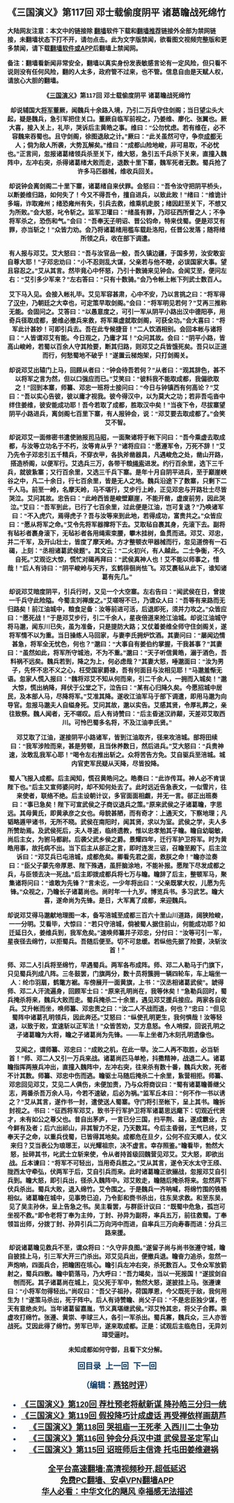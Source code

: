  <!-- 面包屑导航 --> <h2>《三国演义》第117回 邓士载偷度阴平 诸葛瞻战死绵竹</h2> <p class="notice"><b>大陆网友注意：本文中的链接除 <a href="https://github.com/bannedbook/fanqiang" >翻墙</a>软件下载和<a href="https://github.com/killgcd/justmysocks/blob/master/README.md">翻墙推荐</a>链接外全部为禁网链接，未翻墙状态下打不开，请勿点击。此为文字版禁闻，欲看图文视频完整版和更多禁闻，请下载<a href="https://github.com/bannedbook/fanqiang">翻墙软件或APP</a>后翻墙上禁闻网。</p><p>备注：翻墙看新闻非常安全，翻墙以真实身份发表敏感言论有一定风险，但只看不说则没有任何风险，翻的人太多，政府管不过来，也不管。信息自由是天赋人权，请放心大胆的翻墙。</b></p>  <div class="entry"> <p><b style="font-family: arial; text-align: center;"></p> <p></p> <p><b style="font-family: arial;">&#12298;<a href="https://www.bannedbook.org/bnews/tag/%e4%b8%89%e5%9b%bd%e6%bc%94%e4%b9%89/" class="st_tag internal_tag" rel="tag" title="标签 三国演义 下的日志">三国演义</a>&#12299;第117回 邓士载偷度阴平 诸葛瞻战死绵竹</p> <p></p> <p>   却说辅国大<a href="https://www.bannedbook.org/bnews/tag/%e5%b0%86%e5%86%9b/" class="st_tag internal_tag" rel="tag" title="标签 将军 下的日志">将军</a>董厥&#65292;闻魏兵十余路入境&#65292;乃引二万兵守住剑阁&#65307;当日望尘头大起&#65292;疑是魏兵&#65292;急引军把住关口&#12290;董厥自临军前视之&#65292;乃姜维&#12289;廖化&#12289;张翼也&#12290;厥大喜&#65292;接入关上&#65292;礼毕&#65292;哭诉后主黄皓之事&#12290;维曰&#65306;&#8220;公勿忧虑&#12290;若有维在&#65292;必不容魏来吞蜀也&#12290;且守剑阁&#65292;徐图退敌之计&#12290;&#8221;厥曰&#65306;&#8220;此关虽然可守&#65292;争奈<a href="https://www.bannedbook.org/bnews/tag/%e6%88%90%e9%83%bd/" class="st_tag internal_tag" rel="tag" title="标签 成都 下的日志">成都</a>无人&#65307;倘为敌人所袭&#65292;大势瓦解矣&#12290;&#8221;维曰&#65306;&#8220;成都山险地峻&#65292;非可易取&#65292;不必忧也&#12290;&#8221;正言间&#65292;忽报诸葛绪领兵杀至关下&#65292;维大怒&#65292;急引五千兵杀下关来&#65292;直撞入魏阵中&#65292;左冲右突&#65292;杀得诸葛绪大败而走&#65292;退数十里下寨&#65292;魏军死者无数&#12290;蜀兵抢了许多马匹器械&#65292;维收兵回关&#12290;</p> <p></p> <p>却说钟会离剑阁二十里下寨&#65292;诸葛绪自来伏罪&#12290;会怒曰&#65306;&#8220;吾令汝守把阴平桥头&#65292;以断姜维归路&#65292;如何失了&#65281;今又不得吾令&#65292;擅自进兵&#65292;以致此败&#65281;&#8221;绪曰&#65306;&#8220;维诡计多端&#65292;诈取雍州&#65307;绪恐雍州有失&#65292;引兵去救&#65292;维乘机走脱&#65307;绪因赶至关下&#65292;不想又为所败&#12290;&#8221;会大怒&#65292;叱令斩之&#12290;监军卫瓘曰&#65306;&#8220;绪虽有罪&#65292;乃邓征西所督之人&#65307;不争将军杀之&#65292;恐伤和气&#12290;&#8221;会曰&#65306;&#8220;吾奉<a href="https://www.bannedbook.org/bnews/tag/%e5%a4%a9%e5%ad%90/" class="st_tag internal_tag" rel="tag" title="标签 天子 下的日志">天子</a>明诏&#12289;晋公钧命&#65292;特来伐蜀&#12290;便是邓艾有罪&#65292;亦当斩之&#65281;&#8221;众皆力劝&#12290;会乃将诸葛绪用槛车载赴洛阳&#65292;任晋公发落&#65307;随将绪所领之兵&#65292;收在部下调遣&#12290;</p> <p></p> <p>有人报与邓艾&#12290;艾大怒曰&#65306;&#8220;吾与汝官品一般&#65292;吾久镇边疆&#65292;于国多劳&#65292;汝安敢妄自尊大耶&#65281;&#8221;子邓忠劝曰&#65306;&#8220;小不忍则乱大谋&#65292;父亲若与他不睦&#65292;必误国家大事&#12290;望且容忍之&#12290;&#8221;艾从其言&#12290;然毕竟心中怀怒&#65292;乃引十数骑来见钟会&#12290;会闻艾至&#65292;便问左右&#65306;&#8220;艾引多少军来&#65311;&#8221;左右答曰&#65306;&#8220;只有十数骑&#12290;&#8221;会乃令帐上帐下列武士数百人&#12290;</p>  <p></p> <p>     艾下马入见&#12290;会接入帐礼毕&#12290;艾见军容甚肃&#65292;心中不安&#65292;乃以言挑之曰&#65306;&#8220;将军得了<a href="https://www.bannedbook.org/bnews/tag/%E6%B1%89%E4%B8%AD/" class="st_tag internal_tag" rel="tag" title="标签 汉中 下的日志">汉中</a>&#65292;乃朝廷之大幸也&#65292;可定策早取剑阁&#12290;&#8221;会曰&#65306;&#8220;将军明见若何&#65311;&#8221;艾再三推称无能&#12290;会固问之&#12290;艾答曰&#65306;&#8220;以愚意度之&#65292;可引一军从阴平小路出汉中德阳亭&#65292;用奇兵径取成都&#65292;姜维必撤兵来救&#65292;将军乘虚就取剑阁&#65292;可获全功&#12290;&#8221;会大喜曰&#65306;&#8220;将军此计甚妙&#65281;可即引兵去&#12290;吾在此专候捷音&#65281;&#8221;二人饮酒相别&#12290;会回本帐与诸将曰&#65306;&#8220;人皆谓邓艾有能&#12290;今日观之&#65292;乃庸才耳&#65281;&#8221;众问其故&#12290;会曰&#65306;&#8220;阴平小路&#65292;皆高山峻岭&#65292;若蜀以百余人守其险要&#65292;断其归路&#65292;则邓艾之兵皆饿死矣&#12290;吾只以正道而行&#65292;何愁蜀地不破乎&#65281;&#8221;遂置云梯炮架&#65292;只打剑阁关&#12290;</p> <p></p> <p>却说邓艾出辕门上马&#65292;回顾从者曰&#65306;&#8220;钟会待吾若何&#65311;&#8221;从者曰&#65306;&#8220;观其辞色&#65292;甚不以将军之言为然&#65292;但以口强应而已&#12290;&#8221;艾笑曰&#65306;&#8220;彼料我不能取成都&#65292;我偏欲取之&#65281;&#8221;回到本寨&#65292;师纂&#12289;邓忠一班将士接问曰&#65306;&#8220;今日与钟镇西有何高论&#65311;&#8221;艾曰&#65306;&#8220;吾以实心告彼&#65292;彼以庸才视我&#12290;彼今得汉中&#65292;以为莫大之功&#65307;若非吾屯沓中绊住姜维&#65292;彼安能成功耶&#65281;吾今若取了成都&#65292;胜取汉中矣&#65281;&#8221;当夜下令&#65292;尽拔寨望阴平小路进兵&#65292;离剑阁七百里下寨&#65292;有人报钟会&#65292;说&#65306;&#8220;邓艾要去取成都了&#12290;&#8221;会笑艾不智&#12290;</p> <p></p> <p>却说邓艾一面修密书遣使驰报<a href="https://www.bannedbook.org/bnews/tag/%e5%8f%b8%e9%a9%ac%e6%98%ad/" class="st_tag internal_tag" rel="tag" title="标签 司马昭 下的日志">司马昭</a>&#65292;一面聚诸将于帐下问曰&#65306;&#8220;吾今乘虚去取成都&#65292;与汝等立功名于不朽&#65292;汝等肯从乎&#65311;&#8221;诸将应曰&#65306;&#8220;愿遵军令&#65292;万死不辞&#65281;&#8221;艾乃先令子邓忠引五千精兵&#65292;不穿衣甲&#65292;各执斧凿器具&#65292;凡遇峻危之处&#65292;凿山开路&#65292;搭造桥阁&#65292;以便军行&#12290;艾选兵三万&#65292;各带干粮<a href="https://www.bannedbook.org/bnews/tag/%E7%BB%B3%E7%B4%A2/" class="st_tag internal_tag" rel="tag" title="标签 绳索 下的日志">绳索</a>进发&#12290;约行百余里&#65292;选下三千兵&#65292;就彼紥寨&#65307;又行百余里&#65292;又选三千兵下寨&#12290;是年十月自阴平进兵&#65292;至于巅崖峡谷之中&#65292;凡二十余日&#65292;行七百余里&#65292;皆是无人之地&#12290;魏兵沿途下了数寨&#65292;只剩下二千人马&#12290;前至一岭&#65292;名摩天岭&#65292;马不堪行&#65292;艾步行上岭&#65292;正见邓忠与开路壮士尽皆哭泣&#12290;艾问其故&#12290;忠告曰&#65306;&#8220;此岭西皆是峻壁巅崖&#65292;不能开凿&#65292;虚废前劳&#65292;因此哭泣&#12290;&#8221;艾曰&#65306;&#8220;吾军到此&#65292;已行了七百余里&#65292;过此便是江油&#65292;岂可复退&#65311;&#8221;乃唤诸军曰&#65306;&#8220;不入虎穴&#65292;焉得虎子&#65311;吾与汝等来到此地&#65292;若得成功&#65292;富贵共之&#12290;&#8221;众皆应曰&#65306;&#8220;愿从将军之命&#12290;&#8221;艾令先将军器撺将下去&#12290;艾取毡自裹其身&#65292;先滚下去&#12290;副将有毡衫者裹身滚下&#65292;无毡衫者各用绳索束腰&#65292;攀木挂树&#65292;鱼贯而进&#12290;邓艾&#12289;邓忠&#65292;并二千军&#65292;及开山壮士&#65292;皆度了摩天岭&#12290;方才整顿衣甲器械而行&#65292;忽见道傍有一石碣&#65292;上刻&#65306;&#8220;丞相诸葛武侯题&#8221;&#12290;其文云&#65306;&#8220;二火初兴&#65292;有人越此&#12290;二士争衡&#65292;不久自死&#12290;&#8221;艾观讫大惊&#65292;慌忙对碣再拜曰&#65306;&#8220;武侯真神人也&#65281;艾不能以师事之&#65292;惜哉&#65281;&#8221;后人有诗曰&#65306;&#8220;阴平峻岭与天齐&#65292;玄鹤徘徊尚怯飞&#12290;邓艾裹毡从此下&#65292;谁知诸葛有先几&#12290;&#8221;</p> <p></p> <p>       却说邓艾暗度阴平&#65292;引兵行时&#65292;又见一个大空寨&#12290;左右告曰&#65306;&#8220;闻武侯在日&#65292;曾拨一千兵守此险隘&#12290;今蜀主刘禅废之&#12290;&#8221;艾嗟呀不已&#65292;乃谓众人曰&#65306;&#8220;吾等有来路而无归路矣&#65281;前江油城中&#65292;粮食足备&#65306;汝等前进可活&#65292;后退即死&#65292;须并力攻之&#12290;&#8221;众皆应曰&#65306;&#8220;愿死战&#65281;&#8221;于是邓艾步行&#65292;引二千余人&#65292;星夜倍道来抢江油城&#12290;却说江油城守将马邈&#65292;闻东川已失&#65292;虽为准备&#65292;只是提防大路&#65307;又仗着姜维全师守住剑阁关&#65292;遂将军情不以为重&#12290;当日操练人马回家&#65292;与妻李氏拥炉饮酒&#12290;其妻问曰&#65306;&#8220;屡闻边情甚急&#65292;将军全无忧色&#65292;何也&#65311;&#8221;邈曰&#65306;&#8220;大事自有姜伯约掌握&#65292;干我甚事&#65311;&#8221;其妻曰&#65306;&#8220;虽然如此&#65292;将军所守城池&#65292;不为不重&#12290;&#8221;邈曰&#65306;&#8220;天子听信黄皓&#65292;溺于酒色&#65292;吾料祸不远矣&#12290;魏兵若到&#65292;降之为上&#65292;何必虑哉&#65311;&#8221;其妻大怒&#65292;唾邈面曰&#65306;&#8220;汝为男子&#65292;先怀不忠不义之心&#65292;枉受国家爵禄&#65292;吾有何面目与汝相见耶&#65281;&#8221;马邈羞惭无语&#12290;忽家人慌入报曰&#65306;&#8220;魏将邓艾不知从何而来&#65292;引二千余人&#65292;一拥而入城矣&#65281;&#8221;邈大惊&#65292;慌出纳降&#65292;拜伏于公堂之下&#65292;泣告曰&#65306;&#8220;某有心归降久矣&#12290;今愿招城中居民&#65292;及本部人马&#65292;尽降将军&#12290;&#8221;艾准其降&#12290;遂收江油军马于部下调遣&#65292;即用马邈为向导官&#12290;忽报马邈夫人自缢身死&#12290;艾问其故&#65292;邈以实告&#12290;艾感其贤&#65292;令厚礼葬之&#65292;亲往致祭&#12290;魏人闻者&#65292;无不嗟叹&#12290;后人有诗赞曰&#65306;&#8220;后主昏迷汉祚颠&#65292;天差邓艾取西川&#12290;可怜巴蜀多名将&#65292;不及江油李氏贤&#12290;&#8221;</p> <p></p>  <p>邓艾取了江油&#65292;遂接阴平小路诸军&#65292;皆到江油取齐&#65292;径来攻涪城&#12290;部将田续曰&#65306;&#8220;我军涉险而来&#65292;甚是劳顿&#65292;且当休养数日&#65292;然后进兵&#12290;&#8221;艾大怒曰&#65306;&#8220;兵贵神速&#65292;汝敢乱我军心耶&#65281;&#8221;喝令左右推出斩之&#12290;众将苦告方免&#12290;艾自驱兵至涪城&#12290;城内官吏军民疑从天降&#65292;尽皆投降&#12290;</p> <p></p> <p>         蜀人飞报入成都&#12290;后主闻知&#65292;慌召黄皓问之&#12290;皓奏曰&#65306;&#8220;此诈传耳&#12290;神人必不肯误陛下也&#12290;&#8221;后主又宣师婆问时&#65292;却不知何处去了&#12290;此时远近告急表文&#65292;一似雪片&#65292;往来使者&#65292;联络不绝&#12290;后主设朝计议&#65292;多官面面相觑&#65292;并无一言&#12290;郤正出班奏曰&#65306;&#8220;事已急矣&#65281;陛下可宣武侯之子商议退兵之策&#12290;&#8221;原来武侯之子诸葛瞻&#65292;字思远&#12290;其母黄氏&#65292;即黄承彦之女也&#12290;母貌甚陋&#65292;而有奇才&#65306;上通天文&#65292;下察地理&#65307;凡韬略遁甲诸书&#65292;无所不晓&#12290;武侯在南阳时&#65292;闻其贤&#65292;求以为室&#12290;武侯之学&#65292;夫人多所赞助焉&#12290;及武侯死后&#65292;夫人寻逝&#65292;临终遗教&#65292;惟以忠孝勉其子瞻&#12290;瞻自幼聪敏&#65292;尚后主女&#65292;为驸马都尉&#12290;后袭父武乡侯之爵&#12290;景耀四年&#65292;迁行军护卫将军&#12290;时为黄皓用事&#65292;故托病不出&#12290;当下后主从郤正之言&#65292;即时连发三诏&#65292;召瞻至殿下&#12290;后主泣诉曰&#65306;&#8220;邓艾兵已屯涪城&#65292;成都危矣&#12290;卿看先君之面&#65292;救朕之命&#65281;&#8221;瞻亦泣奏曰&#65306;&#8220;臣父子蒙先帝厚恩&#12289;陛下殊遇&#65292;虽肝脑涂地&#65292;不能补报&#12290;愿陛下尽发成都之兵&#65292;与臣领去决一死战&#12290;&#8221;后主即拨成都兵将七万与瞻&#12290;瞻辞了后主&#65292;整顿军马&#65292;聚集诸将问曰&#65306;&#8220;谁敢为先锋&#65311;&#8221;言未讫&#65292;一少年将出曰&#65306;&#8220;父亲既掌大权&#65292;儿愿为先锋&#12290;&#8221;众视之&#65292;乃瞻长子诸葛尚也&#12290;尚时年一十九岁&#12290;博览兵书&#12290;多习武艺&#12290;瞻大喜&#65292;遂命尚为先锋&#12290;是日&#65292;大军离了成都&#65292;来迎魏兵&#12290;</p> <p></p> <p>却说邓艾得马邈献地理图一本&#65292;备写涪城至成都三百六十里山川道路&#65292;阔狭险峻&#65292;一一分明&#12290;艾看毕&#65292;大惊曰&#65306;&#8220;若只守涪城&#65292;倘被蜀人据住前山&#65292;何能成功耶&#65311;如迁延日久&#65292;姜维兵到&#65292;我军危矣&#12290;&#8221;速唤师纂并子邓忠&#65292;分付曰&#65306;&#8220;汝等可引一军&#65292;星夜径去绵竹&#65292;以拒蜀兵&#12290;吾随后便至&#12290;切不可怠缓&#12290;若纵他先据了险要&#65292;决斩汝首&#65281;&#8221;</p> <p></p> <p>           师&#12289;邓二人引兵将至绵竹&#65292;早遇蜀兵&#12290;两军各布成阵&#12290;师&#12289;邓二人勒马于门旗下&#65292;只见蜀兵列成八阵&#12290;三冬鼓罢&#65292;门旗两分&#65292;数十员将簇拥一辆四轮车&#65292;车上端坐一人&#65306;纶巾羽扇&#65292;鹤氅方裾&#12290;车傍展开一面黄旗&#65292;上书&#65306;&#8220;汉丞相诸葛武侯&#8221;&#12290;諕得师&#12289;邓二人汗流遍身&#65292;回顾军士曰&#65306;&#8220;原来孔明尚在&#65292;我等休矣&#65281;&#8221;急勒兵回时&#65292;蜀兵掩杀将来&#65292;魏兵大败而走&#12290;蜀兵掩杀二十余里&#65292;遇见邓艾援兵接应&#12290;两家各自收兵&#12290;艾升帐而坐&#65292;唤师纂&#12289;邓忠责之曰&#65306;&#8220;汝二人不战而退&#65292;何也&#65311;&#8221;忠曰&#65306;&#8220;但见蜀阵中诸葛孔明领兵&#65292;因此奔还&#12290;&#8221;艾怒曰&#65306;&#8220;纵使孔明更生&#65292;我何惧哉&#65281;汝等轻退&#65292;以致于败&#65292;宜速斩以正军法&#65281;&#8221;众皆苦劝&#65292;艾方息怒&#12290;令人哨探&#65292;回说孔明之子诸葛瞻为大将&#65292;瞻之子诸葛尚为先锋&#12290;&#8212;&#8212;车上坐者乃木刻孔明遗像也&#12290;</p> <p></p> <p>艾闻之&#65292;谓师纂&#12289;邓忠曰&#65306;&#8220;成败之机&#65292;在此一举&#12290;汝二人再不取胜&#65292;必当斩首&#65281;&#8221;师&#12289;邓二人又引一万兵来战&#12290;诸葛尚匹马单枪&#65292;抖擞精神&#65292;战退二人&#12290;诸葛瞻指挥两掖兵冲出&#65292;直撞入魏阵中&#65292;左冲右突&#65292;往来杀有数十番&#65292;魏兵大败&#65292;死者不计其数&#12290;师纂&#12289;邓忠中伤而逃&#12290;瞻驱士马随后掩杀二十余里&#65292;紥营相拒&#12290;师纂&#12289;邓忠回见邓艾&#65292;艾见二人俱伤&#65292;未便加责&#65292;乃与众将商议曰&#65306;&#8220;蜀有诸葛瞻善继父志&#65292;两番杀吾万余人马&#65292;今若不速破&#65292;后必为祸&#12290;&#8221;监军丘本曰&#65306;&#8220;何不作一书以诱之&#65311;&#8221;艾从其言&#65292;遂作书一封&#65292;遣使送人蜀寨&#12290;守门将引至帐下&#65292;呈上其书&#12290;瞻拆封视之&#12290;书曰&#65306;&#8220;征西将军邓艾&#65292;致书于行军护卫将军诸葛思远麾下&#65306;切观近代贤才&#65292;未有如公之尊父也&#12290;昔自出茅庐&#65292;一言已分三国&#65292;扫平荆&#12289;益&#65292;遂成霸业&#65292;古今鲜有及者&#65307;后六出祁山&#65292;非其智力不足&#65292;乃天数耳&#12290;今后主昏弱&#65292;王气已终&#65292;艾奉天子之命&#65292;以重兵伐蜀&#65292;已皆得其地矣&#12290;成都危在旦夕&#65292;公何不应天顺人&#65292;仗义来归&#65311;艾当表公为琅琊王&#65292;以光耀祖宗&#65292;决不虚言&#12290;幸存照鉴&#12290;&#8221;瞻看毕&#65292;勃然大怒&#65292;扯碎其书&#65292;叱武士立斩来使&#65292;令从者持首级回魏营见邓艾&#12290;艾大怒&#65292;即欲出战&#12290;丘本谏曰&#65306;&#8220;将军不可轻出&#65292;当用奇兵胜之&#12290;&#8221;艾从其言&#65292;遂令天水太守王颀&#12289;陇西太守牵弘&#65292;伏两军于后&#65292;艾自引兵而来&#12290;此时诸葛瞻正欲搦战&#65292;忽报邓艾自引兵到&#12290;瞻大怒&#65292;即引兵出&#65292;径杀入魏阵中&#12290;邓艾败走&#65292;瞻随后掩杀将来&#12290;忽然两下伏兵杀出&#12290;蜀兵大败&#65292;退入绵竹&#12290;艾令围之&#12290;于是魏兵一齐呐喊&#65292;将绵竹围的铁桶相似&#12290;诸葛瞻在城中&#65292;见事势已迫&#65292;乃令彭和赍书杀出&#65292;往东吴求救&#12290;和至东吴&#65292;见了吴主孙休&#65292;呈上告急之书&#12290;吴主看罢&#65292;与群臣计议曰&#65306;&#8220;既蜀中危急&#65292;孤岂可坐视不救&#12290;&#8221;即令老将丁奉为主帅&#65292;丁封&#12289;孙异为副将&#65292;率兵五万&#65292;前往救蜀&#12290;丁奉领旨出师&#65292;分拨丁封&#12289;孙异引兵二万向沔中而进&#65292;自率兵三万向寿春而进&#65306;分兵三路来援&#12290;</p>  <p></p> <p>             却说诸葛瞻见救兵不至&#65292;谓众将曰&#65306;&#8220;久守非良图&#12290;&#8221;遂留子尚与尚书张遵守城&#65292;瞻自披挂上马&#65292;引三军大开三门杀出&#12290;邓艾见兵出&#65292;便撤兵退&#12290;瞻奋力追杀&#65292;忽然一声炮响&#65292;四面兵合&#65292;把瞻困在垓心&#12290;瞻引兵左冲右突&#65292;杀死数百人&#12290;艾令众军放箭射之&#65292;蜀兵四散&#12290;瞻中箭落马&#65292;乃大呼曰&#65306;&#8220;吾力竭矣&#65292;当以一死报国&#65281;&#8221;遂拔剑自刎而死&#12290;其子诸葛尚在城上&#65292;见父死于军中&#65292;勃然大怒&#65292;遂披挂上马&#12290;张遵谏曰&#65306;&#8220;小将军勿得轻出&#12290;&#8221;尚叹曰&#65306;&#8220;吾父子祖孙&#65292;荷国厚恩&#65292;今父既死于敌&#65292;我何用生为&#65281;&#8221;遂策马杀出&#65292;死于阵中&#12290;后人有诗赞瞻&#12289;尚父子曰&#65306;&#8220;不是忠臣独少谋&#65292;苍天有意绝炎刘&#12290;当年诸葛留嘉胤&#65292;节义真堪继武侯&#12290;&#8221;邓艾怜其忠&#65292;将父子合葬&#12290;乘虚攻打绵竹&#12290;张遵&#12289;黄崇&#12289;李球三人&#65292;各引一军杀出&#12290;蜀兵寡&#65292;魏兵众&#65292;三人亦皆战死&#12290;艾因此得了绵竹&#12290;劳军已毕&#65292;遂来取成都&#12290;正是&#65306;试观后主临危日&#65292;无异刘璋受逼时&#12290;</p> <p></p> <p>未知成都如何守御&#65292;且看下文分解&#12290;</p> <p></p> <p><b style="color: #073763; font-family: arial; font-size: large;">回目录&nbsp;&nbsp;上一回&nbsp; 下一回</p> <p></p> <p>&#65288;编辑&#65306;<a href="https://www.bannedbook.org/bnews/tag/%e7%87%95%e9%93%ad%e6%97%b6%e8%af%84/" class="st_tag internal_tag" rel="tag" title="标签 燕铭时评 下的日志">燕铭时评</a>&#65289;</p> <p></p>  <div id="taboola-mid-1"></div>  <ul class='op-related-articles' title='相关阅读'> <li><a href='https://www.bannedbook.org/bnews/comments/20220804/1767403.html' target='_blank'>《<b>三国演义</b>》第120回 荐杜预老将献新谋 降孙皓三分归一统</a></li> <li><a href='https://www.bannedbook.org/bnews/comments/20220804/1767402.html' target='_blank'>《<b>三国演义</b>》第119回 假投降巧计成虚话 再受禅依样画葫芦</a></li> <li><a href='https://www.bannedbook.org/bnews/comments/20220804/1767401.html' target='_blank'>《<b>三国演义</b>》第118回 哭祖庙一王死孝 入西川二士争功</a></li> <li><a href='https://www.bannedbook.org/bnews/comments/20220804/1767399.html' target='_blank'>《<b>三国演义</b>》第116回 钟会分兵汉中道 武侯显圣定军山</a></li> <li><a href='https://www.bannedbook.org/bnews/comments/20220804/1767398.html' target='_blank'>《<b>三国演义</b>》第115回 诏班师后主信谗 托屯田姜维避祸</a></li> </ul> <p class="texttj"> <a href="https://github.com/bannedbook/fanqiang/wiki/V2ray%E6%9C%BA%E5%9C%BA" target="_blank">全平台高速翻墙:高清视频秒开,超低延迟</a><br/> <a href="https://github.com/bannedbook/fanqiang/wiki/%E7%A6%81%E9%97%BB%E7%BD%91%E5%AE%89%E5%8D%93%E7%BF%BB%E5%A2%99%E6%96%B0%E9%97%BBAPP" target="_blank">免费PC翻墙、安卓VPN翻墙APP</a><br/> <a href="https://www.bannedbook.org/bnews/comments/20220220/1694796.html" target="_blank">华人必看：中华文化的飓风 幸福感无法描述</a> </p><p> </p><a name='sharetosocial'></a>  <div style="margin-bottom:5px;padding-bottom:5px;clear:both"> <div id="archive-pix-1" class="banner-ads"> <!-- AuctionX Display platform tag START --> <div id="27602x728x90x621x_ADSLOT1" clicktrack="%%CLICK_URL_ESC%%"></div>  <!-- AuctionX Display platform tag END --> </div> <div id="archive-pix-2" class="banner-ads"> <!-- AuctionX Display platform tag START --> <div id="27556x300x250x621x_ADSLOT1" clicktrack="%%CLICK_URL_ESC%%" style="margin:0 auto;text-align:center"></div>  <!-- AuctionX Display platform tag END --> </div> </div>  <div id="archive-pix-1" class="banner-ads"> <!-- AuctionX Display platform tag START --> <div id="27603x728x90x621x_ADSLOT1" clicktrack="%%CLICK_URL_ESC%%"></div>  <!-- AuctionX Display platform tag END --> </div> </div><!--END ENTRY--> 